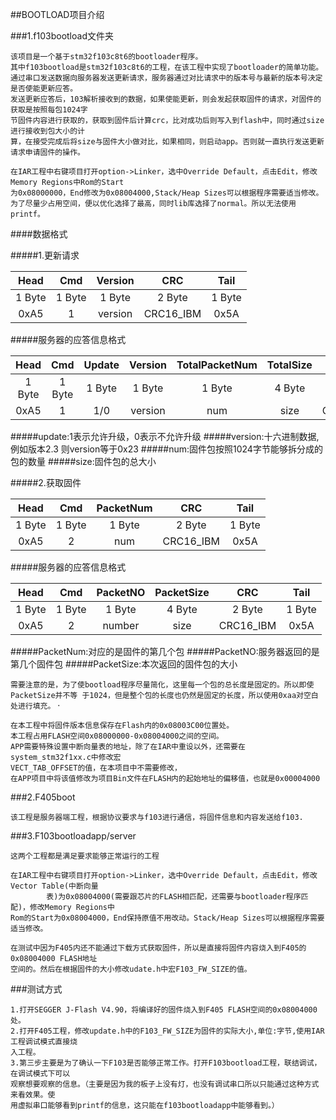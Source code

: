 ##BOOTLOAD项目介绍

###1.f103bootload文件夹
```
该项目是一个基于stm32f103c8t6的bootloader程序。
其中f103bootload是stm32f103c8t6的工程，在该工程中实现了bootloader的简单功能。
通过串口发送数据向服务器发送更新请求，服务器通过对比请求中的版本号与最新的版本号决定是否使能更新应答。
发送更新应答后，103解析接收到的数据，如果使能更新，则会发起获取固件的请求，对固件的获取是按照每包1024字
节固件内容进行获取的，获取到固件后计算crc，比对成功后则写入到flash中，同时通过size进行接收到包大小的计
算，在接受完成后将size与固件大小做对比，如果相同，则启动app。否则就一直执行发送更新请求申请固件的操作。

在IAR工程中右键项目打开option->Linker，选中Override Default，点击Edit，修改Memory Regions中Rom的Start
为0x08000000，End修改为0x08004000,Stack/Heap Sizes可以根据程序需要适当修改。
为了尽量少占用空间，便以优化选择了最高，同时lib库选择了normal。所以无法使用printf。
```

####数据格式

#####1.更新请求

|Head|Cmd|Version|CRC|Tail|
|:-:|:-:|:-:|:-:|:-:|
|1 Byte|1 Byte|1 Byte|2 Byte|1 Byte|
|0xA5|1|version|CRC16_IBM|0x5A|

#####服务器的应答信息格式

|Head|Cmd|Update|Version|TotalPacketNum|TotalSize|CRC|Tail|
|:-:|:-:|:-:|:-:|:-:|:-:|:-:|:-:|
|1 Byte|1 Byte|1 Byte|1 Byte|1 Byte|4 Byte|2 Byte|1 Byte|
|0xA5|1|1/0|version|num|size| CRC16_IBM|0x5A|

#####update:1表示允许升级，0表示不允许升级
#####version:十六进制数据,例如版本2.3 则version等于0x23
#####num:固件包按照1024字节能够拆分成的包的数量
#####size:固件包的总大小

#####2.获取固件

|Head|Cmd|PacketNum|CRC|Tail|
|:-:|:-:|:-:|:-:|:-:|
|1 Byte|1 Byte|1 Byte|2 Byte|1 Byte|
|0xA5|2|num|CRC16_IBM|0x5A|

#####服务器的应答信息格式

|Head|Cmd|PacketNO|PacketSize|CRC|Tail|
|:-:|:-:|:-:|:-:|:-:|:-:|
|1 Byte|1 Byte|1 Byte|4 Byte|2 Byte |1 Byte|
|0xA5|2| number |size| CRC16_IBM|0x5A|

#####PacketNum:对应的是固件的第几个包
#####PacketNO:服务器返回的是第几个固件包
#####PacketSize:本次返回的固件包的大小

`需要注意的是，为了使bootload程序尽量简化，这里每一个包的总长度是固定的。所以即使PacketSize并不等
于1024，但是整个包的长度也仍然是固定的长度，所以使用0xaa对空白处进行填充。`
·

```
在本工程中将固件版本信息保存在Flash内的0x08003C00位置处。
本工程占用FLASH空间0x08000000-0x08004000之间的空间。
APP需要特殊设置中断向量表的地址，除了在IAR中重设以外，还需要在system_stm32f1xx.c中修改宏
VECT_TAB_OFFSET的值，在本项目中不需要修改，
在APP项目中将该值修改为项目Bin文件在FLASH内的起始地址的偏移值，也就是0x00004000
```

###2.F405boot

```
该工程是服务器端工程，根据协议要求与f103进行通信，将固件信息和内容发送给f103.
```

###3.F103bootloadapp/server

```
这两个工程都是满足要求能够正常运行的工程

在IAR工程中右键项目打开option->Linker，选中Override Default，点击Edit，修改Vector Table(中断向量
        表)为0x08004000(需要跟芯片的FLASH相匹配，还需要与bootloader程序匹配)，修改Memory Regions中
Rom的Start为0x08004000，End保持原值不用改动。Stack/Heap Sizes可以根据程序需要适当修改。

在测试中因为F405内还不能通过下载方式获取固件，所以是直接将固件内容烧入到F405的0x08004000 FLASH地址
空间的。然后在根据固件的大小修改udate.h中宏F103_FW_SIZE的值。
```

###测试方式

```
1.打开SEGGER J-Flash V4.90，将编译好的固件烧入到F405 FLASH空间的0x08004000处。
2.打开F405工程，修改update.h中的F103_FW_SIZE为固件的实际大小,单位:字节,使用IAR工程调试模式直接烧
入工程。
3.第三步主要是为了确认一下F103是否能够正常工作。打开F103bootload工程，联结调试，在调试模式下可以
观察想要观察的信息。（主要是因为我的板子上没有灯，也没有调试串口所以只能通过这种方式来看效果。使
用虚拟串口能够看到printf的信息，这只能在f103bootloadapp中能够看到。）
```



